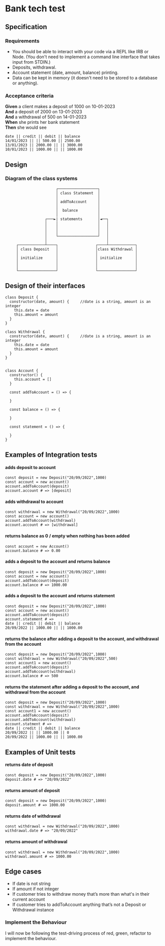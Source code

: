 # Bank tech test

## Specification

### Requirements

- You should be able to interact with your code via a REPL like IRB or Node. (You don't need to implement a command line interface that takes input from STDIN.)
- Deposits, withdrawal.
- Account statement (date, amount, balance) printing.
- Data can be kept in memory (it doesn't need to be stored to a database or anything).

### Acceptance criteria

**Given** a client makes a deposit of 1000 on 10-01-2023  
**And** a deposit of 2000 on 13-01-2023  
**And** a withdrawal of 500 on 14-01-2023  
**When** she prints her bank statement  
**Then** she would see

```
date || credit || debit || balance
14/01/2023 || || 500.00 || 2500.00
13/01/2023 || 2000.00 || || 3000.00
10/01/2023 || 1000.00 || || 1000.00
```

## Design

### Diagram of the class systems

                           ┌──────────────────┐
                           │ class Statement  │
                           │                  │
                           │ addToAccount     │
                           │                  │
                           │  balance         │
                           │                  │
                      ┌───►| statements       │◄──┐
                      │    │                  │   │
                      │    │                  │   │
                      │    │                  │   │
                      │    └──────────────────┘   │
                      │                           │
         ┌────────────┴────┐                 ┌────┴────────────┐
         │ class Deposit   │                 │class Withdrawal │
         │                 │                 │                 │
         │ initialize      │                 │ initialize      │
         │                 │                 │                 │
         │                 │                 │                 │
         └─────────────────┘                 └─────────────────┘

## Design of their interfaces

```
class Deposit {
  constructor(date, amount) {     //date is a string, amount is an integer
    this.date = date
    this.amount = amount
  }
}

class Withdrawal {
  constructor(date, amount) {     //date is a string, amount is an integer
    this.date = date
    this.amount = amount
  }
}


class Account {
  constructor() {
    this.account = []
  }

  const addToAccount = () => {

  }

  const balance = () => {

  }

  const statement = () => {

  }
}
```

## Examples of Integration tests

#### adds deposit to account

```
const deposit = new Deposit("20/09/2022",1000)
const account = new account()
account.addToAccount(deposit)
account.account # => [deposit]
```

#### adds withdrawal to account

```
const withdrawal = new Withdrawal("20/09/2022",1000)
const account = new account()
account.addToAccount(withdrawal)
account.account # => [withdrawal]
```

#### returns balance as 0 / empty when nothing has been added

```
const account = new Account()
account.balance # => 0.00
```

#### adds a deposit to the account and returns balance

```
const deposit = new Deposit("20/09/2022",1000)
const account = new account()
account.addToAccount(deposit)
account.balance # => 1000.00
```

#### adds a deposit to the account and returns statement

```
const deposit = new Deposit("20/09/2022",1000)
const account = new account()
account.addToAccount(deposit)
account.statement # =>
date || credit || debit || balance
20/09/2022 || 1000.00 || || 1000.00
```

#### returns the balance after adding a deposit to the account, and withdrawal from the account

```
const deposit = new Deposit("20/09/2022",1000)
const withdrawal = new Withdrawal("20/09/2022",500)
const account1 = new account()
account.addToAccount(deposit)
account.addToAccount(withdrawal)
account.balance # => 500
```

#### returns the statement after adding a deposit to the account, and withdrawal from the account

```
const deposit = new Deposit("20/09/2022",1000)
const withdrawal = new Withdrawal("20/09/2022",1000)
const account1 = new account()
account.addToAccount(deposit)
account.addToAccount(withdrawal)
account.statment # =>
date || credit || debit || balance
20/09/2022 || || 1000.00 || 0
20/09/2022 || 1000.00 || || 1000.00
```

## Examples of Unit tests

#### returns date of deposit

```
const deposit = new Deposit("20/09/2022",1000)
deposit.date # => "20/09/2022"
```

#### returns amount of deposit

```
const deposit = new Deposit("20/09/2022",1000)
deposit.amount # => 1000.00
```

#### returns date of withdrawal

```
const withdrawal = new Withdrawal("20/09/2022",1000)
withdrawal.date # => "20/09/2022"
```

#### returns amount of withdrawal

```
const withdrawal = new Withdrawal("20/09/2022",1000)
withdrawal.amount # => 1000.00
```

## Edge cases

- If date is not string
- If amount if not integer
- If customer tries to withdraw money that’s more than what's in their current account
- If customer tries to addToAccount anything that’s not a Deposit or Withdrawal instance

### Implement the Behaviour

I will now be following the test-driving process of red, green, refactor to implement the behaviour.
